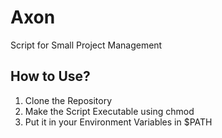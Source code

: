 # Axon
Script for Small Project Management

## How to Use?
1. Clone the Repository
2. Make the Script Executable using chmod
3. Put it in your Environment Variables in $PATH
